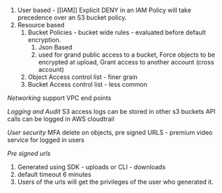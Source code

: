 1. User based - [[IAM]] Explicit DENY in an IAM Policy will take precedence over an S3 bucket policy.
2. Resource based 
	1. Bucket Policies - bucket wide rules - evaluated before default encryption.
		1. Json Based
		2. used for grand public access to a bucket, Force objects to be encrypted at upload, Grant access to another account (cross account)
	2. Object Access control list - finer grain
	3. Bucket Access control list - less common


*Networking*
support VPC end points

*Logging and Audit* 
S3 access logs can be stored in other s3 buckets
API calls can be logged in AWS cloudtrail
									
*User security*
MFA delete on objects, pre signed URLS - premium video service for logged in users

*Pre signed urls*

1. Generated using SDK - uploads or CLI - downloads
2. default timeout 6 minutes
3. Users of the urls will get the privileges of the user who generated it.



									


